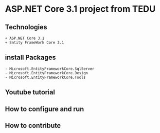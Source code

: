 # ASP.NET Core 3.1 project from TEDU
## Technologies
	+ ASP.NET Core 3.1
	+ Entity FrameWork Core 3.1
## install Packages
	- Microsoft.EntityFrameworkCore.SqlServer
	- Microsoft.EntityFrameworkCore.Design
	- Microsoft.EntityFrameworkCore.Tools
## Youtube tutorial
## How to configure and run
## How to contribute